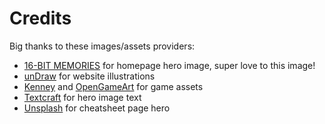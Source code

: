 # Credits

Big thanks to these images/assets providers:

- [16-BIT MEMORIES](https://interstation3d.com/per_gal_generator.php?item=16-bit%20memories) for homepage hero image, super love to this image!
- [unDraw](https://undraw.co/illustrations) for website illustrations
- [Kenney](https://www.kenney.nl/assets) and [OpenGameArt](https://opengameart.org/) for game assets
- [Textcraft](https://textcraft.net/) for hero image text
- [Unsplash](https://unsplash.com/) for cheatsheet page hero